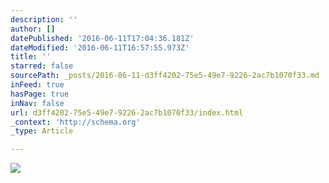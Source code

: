 ```yaml
---
description: ''
author: []
datePublished: '2016-06-11T17:04:36.181Z'
dateModified: '2016-06-11T16:57:55.973Z'
title: ''
starred: false
sourcePath: _posts/2016-06-11-d3ff4202-75e5-49e7-9226-2ac7b1070f33.md
inFeed: true
hasPage: true
inNav: false
url: d3ff4202-75e5-49e7-9226-2ac7b1070f33/index.html
_context: 'http://schema.org'
_type: Article

---
```

![](https://the-grid-user-content.s3-us-west-2.amazonaws.com/12972e18-b157-4d69-8f4e-b52d294861bc.jpg)